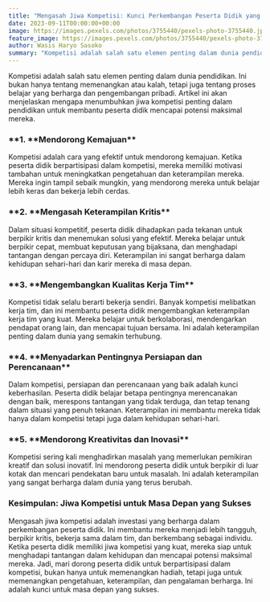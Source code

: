 ```yaml
---
title: "Mengasah Jiwa Kompetisi: Kunci Perkembangan Peserta Didik yang Unggul"
date: 2023-09-11T00:00:00+00:00
image: https://images.pexels.com/photos/3755440/pexels-photo-3755440.jpeg?cs=srgb&dl=pexels-andrea-piacquadio-3755440.jpg&fm=jpg
feature_image: https://images.pexels.com/photos/3755440/pexels-photo-3755440.jpeg?cs=srgb&dl=pexels-andrea-piacquadio-3755440.jpg&fm=jpg
author: Wasis Haryo Sasoko
summary: "Kompetisi adalah salah satu elemen penting dalam dunia pendidikan. Ini bukan hanya tentang memenangkan atau kalah, tetapi juga tentang proses belajar yang berharga dan pengembangan pribadi."
---
```


Kompetisi adalah salah satu elemen penting dalam dunia pendidikan. Ini bukan hanya tentang memenangkan atau kalah, tetapi juga tentang proses belajar yang berharga dan pengembangan pribadi. Artikel ini akan menjelaskan mengapa menumbuhkan jiwa kompetisi penting dalam pendidikan untuk membantu peserta didik mencapai potensi maksimal mereka.

### **1. **Mendorong Kemajuan\*\*

Kompetisi adalah cara yang efektif untuk mendorong kemajuan. Ketika peserta didik berpartisipasi dalam kompetisi, mereka memiliki motivasi tambahan untuk meningkatkan pengetahuan dan keterampilan mereka. Mereka ingin tampil sebaik mungkin, yang mendorong mereka untuk belajar lebih keras dan bekerja lebih cerdas.

### **2. **Mengasah Keterampilan Kritis\*\*

Dalam situasi kompetitif, peserta didik dihadapkan pada tekanan untuk berpikir kritis dan menemukan solusi yang efektif. Mereka belajar untuk berpikir cepat, membuat keputusan yang bijaksana, dan menghadapi tantangan dengan percaya diri. Keterampilan ini sangat berharga dalam kehidupan sehari-hari dan karir mereka di masa depan.

### **3. **Mengembangkan Kualitas Kerja Tim\*\*

Kompetisi tidak selalu berarti bekerja sendiri. Banyak kompetisi melibatkan kerja tim, dan ini membantu peserta didik mengembangkan keterampilan kerja tim yang kuat. Mereka belajar untuk berkolaborasi, mendengarkan pendapat orang lain, dan mencapai tujuan bersama. Ini adalah keterampilan penting dalam dunia yang semakin terhubung.

### **4. **Menyadarkan Pentingnya Persiapan dan Perencanaan\*\*

Dalam kompetisi, persiapan dan perencanaan yang baik adalah kunci keberhasilan. Peserta didik belajar betapa pentingnya merencanakan dengan baik, merespons tantangan yang tidak terduga, dan tetap tenang dalam situasi yang penuh tekanan. Keterampilan ini membantu mereka tidak hanya dalam kompetisi tetapi juga dalam kehidupan sehari-hari.

### **5. **Mendorong Kreativitas dan Inovasi\*\*

Kompetisi sering kali menghadirkan masalah yang memerlukan pemikiran kreatif dan solusi inovatif. Ini mendorong peserta didik untuk berpikir di luar kotak dan mencari pendekatan baru untuk masalah. Ini adalah keterampilan yang sangat berharga dalam dunia yang terus berubah.

### **Kesimpulan: Jiwa Kompetisi untuk Masa Depan yang Sukses**

Mengasah jiwa kompetisi adalah investasi yang berharga dalam perkembangan peserta didik. Ini membantu mereka menjadi lebih tangguh, berpikir kritis, bekerja sama dalam tim, dan berkembang sebagai individu. Ketika peserta didik memiliki jiwa kompetisi yang kuat, mereka siap untuk menghadapi tantangan dalam kehidupan dan mencapai potensi maksimal mereka. Jadi, mari dorong peserta didik untuk berpartisipasi dalam kompetisi, bukan hanya untuk memenangkan hadiah, tetapi juga untuk memenangkan pengetahuan, keterampilan, dan pengalaman berharga. Ini adalah kunci untuk masa depan yang sukses.
